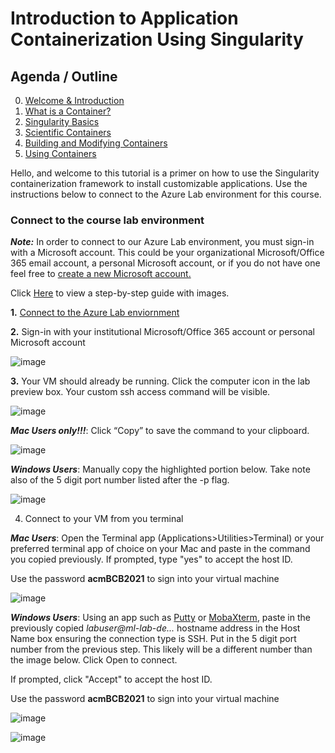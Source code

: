 # Introduction to Application Containerization Using Singularity

## Agenda / Outline

0. [Welcome & Introduction](section_00.md)
1. [What is a Container?](section_01.md)
2. [Singularity Basics](section_02.md)
3. [Scientific Containers](section_03.md)
4. [Building and Modifying Containers](section_04.md)
5. [Using Containers](section_05.md)

Hello, and welcome to this tutorial is a primer on how to use the Singularity containerization framework to install customizable applications.  Use the instructions below to connect to the Azure Lab environment for this course.

### Connect to the course lab environment ###

***Note:***  In order to connect to our Azure Lab environment, you must sign-in with a Microsoft account.  This could be your organizational Microsoft/Office 365 email account, a personal Microsoft account, or if you do not have one feel free to [create a new Microsoft account.]( https://signup.live.com/signup?lcid=1033&wa=wsignin1.0&rpsnv=13&ct=1626965616&rver=7.0.6738.0&wp=MBI_SSL&wreply=https%3a%2f%2faccount.microsoft.com%2fauth%2fcomplete-signin%3fru%3dhttps%253A%252F%252Faccount.microsoft.com%252F%253Frefp%253Dsignedout-index%2526refd%253Dwww.google.com&lc=1033&id=292666&lw=1&fl=easi2&mkt=en-US&lic=1&uaid=b86e42f7131342ba8c0b54d0668262f5)

Click [Here](https://github.com/TheJacksonLaboratory/acm-bcb-singularity2021/blob/main/ACM-BCB%20user%20Lab%20pdf.pdf) to view a step-by-step guide with images. 

**1.** [Connect to the Azure Lab enviornment](https://labs.azure.com/register/s9faxsnt)


**2.** Sign-in with your institutional Microsoft/Office 365 account or personal Microsoft account

![image](https://user-images.githubusercontent.com/49786676/126809695-c359fa1a-404c-48a4-a787-6c539561c0e8.png)

**3.** Your VM should already be running.  Click the computer icon in the lab preview box.  Your custom ssh access command will be visible.  

![image](https://user-images.githubusercontent.com/49786676/126790061-e91a5e18-ff0e-4b9b-bbeb-0ee2a5982f88.png)


***Mac Users only!!!***:  Click “Copy” to save the command to your clipboard.

![image](https://user-images.githubusercontent.com/49786676/126809991-8d2263c8-4d92-45eb-bdf6-8f9a91523f5e.png)

***Windows Users***:  Manually copy the highlighted portion below.  Take note also of the 5 digit port number listed after the -p flag.

![image](https://user-images.githubusercontent.com/49786676/126810201-bc3b844c-9cbe-42ad-91ee-110a28ee97e9.png)

4. Connect to your VM from you terminal

***Mac Users***: Open the Terminal app (Applications>Utilities>Terminal) or your preferred terminal app of choice on your Mac and paste in the command you copied previously.  If prompted, type "yes" to accept the host ID.  

Use the password **acmBCB2021** to sign into your virtual machine

![image](https://user-images.githubusercontent.com/49786676/126811176-513d594f-e480-472e-a1ae-aacf6bb5c0b9.png)

***Windows Users***:  Using an app such as [Putty](https://www.putty.org/) or [MobaXterm](https://mobaxterm.mobatek.net/download.html), paste in the previously copied *labuser@ml-lab-de...* hostname address in the Host Name box ensuring the connection type is SSH.  Put in the 5 digit port number from the previous step.  This likely will be a different number than the image below.  Click Open to connect.

If prompted, click "Accept" to accept the host ID.

Use the password **acmBCB2021** to sign into your virtual machine

![image](https://user-images.githubusercontent.com/49786676/126813902-9cb21304-a2f4-4c85-9d7d-965cd5a06104.png)

![image](https://user-images.githubusercontent.com/49786676/126814016-018dd200-6e80-408e-a3a3-d6841f7c977f.png)







